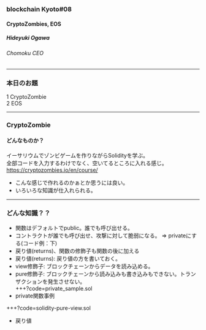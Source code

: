 
### blockchain Kyoto#08

#### CryptoZombies, EOS

##### Hideyuki Ogawa 
###### Chomoku CEO
---    
### 本日のお題
1 CryptoZombie     
2 EOS

---     
### CryptoZombie
#### どんなものか？    
イーサリウムでゾンビゲームを作りながらSolidityを学ぶ。     
全部コードを入力するわけでなく、空いてるところに入れる感じ。     
https://cryptozombies.io/en/course/     
      
* こんな感じで作れるのかぁとか思うには良い。     
* いろいろな知識が仕入れられる。     

---
### どんな知識？？
* 関数はデフォルトでpublic。誰でも呼び出せる。    
* コントラクトが誰でも呼び出せ、攻撃に対して脆弱になる。 => privateにする(コード例：下)          
* 戻り値(returns)、関数の修飾子も関数の後に加える 
* 戻り値(returns): 戻り値の方を書いておく。          
* view修飾子: ブロックチェーンからデータを読み込める。
* pure修飾子: ブロックチェーンから読み込みも書き込みもできない。トランザクションを発生させない。            
+++?code=private_sample.sol
* private関数事例      

+++?code=solidity-pure-view.sol
* 戻り値
 